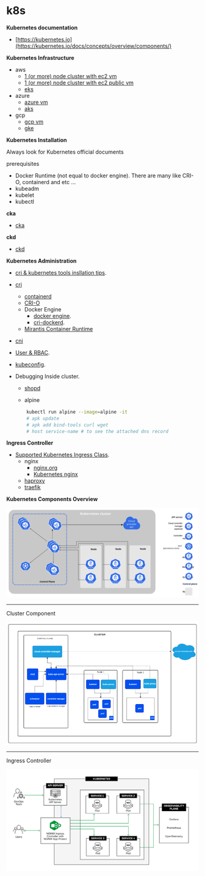 # k8s

**Kubernetes documentation**

- [https://kubernetes.io](https://kubernetes.io/docs/concepts/overview/components/)


**Kubernetes Infrastructure**
- aws
    - [1 (or more) node cluster with ec2 vm](./infrastructure/aws/ec2-vm/README.md)
    - [1 (or more) node cluster with ec2 public vm](./infrastructure/aws/ec2-public-vm/README.md)
    - [eks](./.docs/eks.md)
- azure
    - [azure vm]()
    - [aks]()
- gcp
    - [gcp vm]()
    - [gke]()

**Kubernetes Installation**

Always look for Kubernetes official documents 

prerequisites
    
- Docker Runtime (not equal to docker engine). There are many like CRI-O, containerd and etc ...
- kubeadm
- kubelet
- kubectl

**cka**

- [cka](./.docs/README-cka.md)

**ckd**

- [ckd](./.docs/README-ckd.md)

**Kubernetes Administration**
- [cri & kubernetes tools insllation tips](./.docs/kubernetes-1-31-installation.v2.md).
- [cri](https://kubernetes.io/docs/setup/production-environment/container-runtimes/)
    - [containerd](https://github.com/containerd/containerd/blob/main/docs/getting-started.md)
    - [CRI-O](https://cri-o.io/)
    - Docker Engine
        - [docker engine](https://docs.docker.com/engine/install/ubuntu/).
        - [cri-dockerd](https://mirantis.github.io/cri-dockerd/usage/install/).
    - [Mirantis Container Runtime]()
- [cni](https://github.com/containernetworking/cni)

- [User & RBAC](./.docs/README-user-rbac.md).
- [kubeconfig](./.docs/README-kube-config.md).
- Debugging Inside cluster.
    - [shopd](https://github.com/jpetazzo/shpod)
    
    - alpine
    ```sh
        kubectl run alpine --image=alpine -it
        # apk update
        # apk add bind-tools curl wget
        # host service-name # to see the attached dns record
    ```


**Ingress Controller**

- [Supported Kubernetes Ingress Class](https://kubernetes.io/docs/concepts/services-networking/ingress-controllers/).
    - nginx
        - [nginx.org](./.docs/README-nginx-ingress.md)
        - [Kubernetes nginx](./.docs/README-nginx-ingress.md)
    - [haproxy]()
    - [traefik]()


**Kubernetes Components Overview**

![cluster official](./.docs/cluster-components.svg)

---

Cluster Component

![cluster](./.docs/cluster.png)

---

Ingress Controller

![nginx.](./.docs/nginx-ingress.png)


